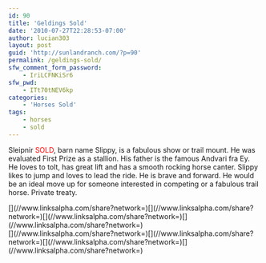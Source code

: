 ```yaml
---
id: 90
title: 'Geldings Sold'
date: '2010-07-27T22:28:53-07:00'
author: lucian303
layout: post
guid: 'http://sunlandranch.com/?p=90'
permalink: /geldings-sold/
sfw_comment_form_password:
    - IriLCFNKiSr6
sfw_pwd:
    - ITt70tNEV6kp
categories:
    - 'Horses Sold'
tags:
    - horses
    - sold
---
```


Sleipnir <span style="color: red;">SOLD</span>, barn name Slippy, is a fabulous show or trail mount. He was evaluated First Prize as a stallion. His father is the famous Andvari fra Ey. He loves to tolt, has great lift and has a smooth rocking horse canter. Slippy likes to jump and loves to lead the ride. He is brave and forward. He would be an ideal move up for someone interested in competing or a fabulous trail horse. Private treaty.

<div class="linksalpha_container linksalpha_app_3" data-counters="1" data-size="regular" data-style="square" data-title="Geldings Sold" data-url="https://www.sunlandranch.com/geldings-sold/">[](//www.linksalpha.com/share?network=)[](//www.linksalpha.com/share?network=)[](//www.linksalpha.com/share?network=)[](//www.linksalpha.com/share?network=)</div><div class="linksalpha_container linksalpha_app_7" data-position="" data-title="Geldings Sold" data-url="https://www.sunlandranch.com/geldings-sold/">[](//www.linksalpha.com/share?network=)[](//www.linksalpha.com/share?network=)[](//www.linksalpha.com/share?network=)[](//www.linksalpha.com/share?network=)</div>